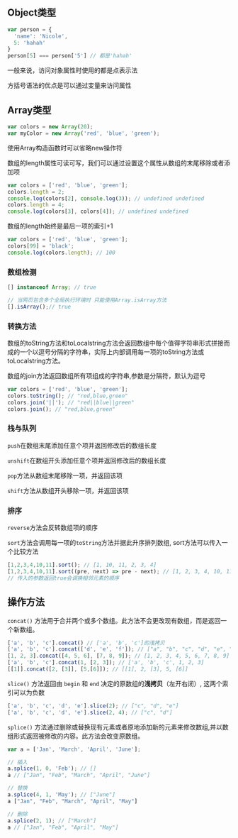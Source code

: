## Object类型

```js
var person = {
  'name': 'Nicole',
  5: 'hahah'
}
person[5] === person['5'] // 都是'hahah'
```

一般来说，访问对象属性时使用的都是点表示法

方括号语法的优点是可以通过变量来访问属性

## Array类型

```js
var colors = new Array(20);
var myColor = new Array('red', 'blue', 'green');
```

使用Array构造函数时可以省略new操作符

数组的length属性可读可写，我们可以通过设置这个属性从数组的末尾移除或者添加项

```js
var colors = ['red', 'blue', 'green'];
colors.length = 2;
console.log(colors[2], console.log(3)); // undefined undefined
colors.length = 4;
console.log(colors[3], colors[4]); // undefined undefined
```

数组的length始终是最后一项的索引+1

```js
var colors = ['red', 'blue', 'green'];
colors[99] = 'black';
console.log(colors.length); // 100
```

### 数组检测

```js
[] instanceof Array; // true

// 当网页包含多个全局执行环境时 只能使用Array.isArray方法
[].isArray();// true
```

### 转换方法

数组的toString方法和toLocalstring方法会返回数组中每个值得字符串形式拼接而成的一个以逗号分隔的字符串，实际上内部调用每一项的toString方法或toLocalstring方法。

数组的join方法返回数组所有项组成的字符串,参数是分隔符，默认为逗号

```js
var colors = ['red', 'blue', 'green'];
colors.toString(); // "red,blue,green"
colors.join('||'); // "red||blue||green"
colors.join(); // "red,blue,green"
```

### 栈与队列

`push`在数组末尾添加任意个项并返回修改后的数组长度

`unshift`在数组开头添加任意个项并返回修改后的数组长度

`pop`方法从数组末尾移除一项，并返回该项

`shift`方法从数组开头移除一项，并返回该项

### 排序

`reverse`方法会反转数组项的顺序

`sort`方法会调用每一项的`toString`方法并据此升序排列数组, sort方法可以传入一个比较方法

```js
[1,2,3,4,10,11].sort(); // [1, 10, 11, 2, 3, 4]
[1,2,3,4,10,11].sort((pre, next) => pre - next); // [1, 2, 3, 4, 10, 11]
// 传入的参数返回true会调换相邻元素的顺序
```

## 操作方法

 `concat()` 方法用于合并两个或多个数组。此方法不会更改现有数组，而是返回一个新数组。

```js
['a', 'b', 'c'].concat() // ['a', 'b', 'c']的浅拷贝
['a', 'b', 'c'].concat(['d', 'e', 'f']); // ["a", "b", "c", "d", "e", "f"]
[1, 2, 3].concat([4, 5, 6], [7, 8, 9]); // [1, 2, 3, 4, 5, 6, 7, 8, 9]
['a', 'b', 'c'].concat(1, [2, 3]); // ['a', 'b', 'c', 1, 2, 3]
[[1]].concat([2, [3]], [5,[6]]); // [[1], 2, [3], 5, [6]]
```

`slice()` 方法返回由 `begin` 和 `end` 决定的原数组的**浅拷贝**（左开右闭）, 这两个索引可以为负数

```js
['a', 'b', 'c', 'd', 'e'].slice(2); // ["c", "d", "e"]
['a', 'b', 'c', 'd', 'e'].slice(2, 4); // ["c", "d"]
```

`splice()` 方法通过删除或替换现有元素或者原地添加新的元素来修改数组,并以数组形式返回被修改的内容。此方法会改变原数组。

```js
var a = ['Jan', 'March', 'April', 'June'];

// 插入
a.splice(1, 0, 'Feb'); // []
a // ["Jan", "Feb", "March", "April", "June"]

// 替换
a.splice(4, 1, 'May'); // ["June"]
a ["Jan", "Feb", "March", "April", "May"]

// 删除
a.splice(2, 1); // ["March"]
a // ["Jan", "Feb", "April", "May"]
```

